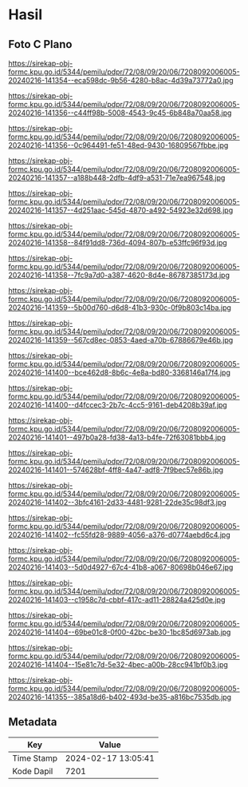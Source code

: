 # Hasil

## Foto C Plano

https://sirekap-obj-formc.kpu.go.id/5344/pemilu/pdpr/72/08/09/20/06/7208092006005-20240216-141354--eca598dc-9b56-4280-b8ac-4d39a73772a0.jpg

https://sirekap-obj-formc.kpu.go.id/5344/pemilu/pdpr/72/08/09/20/06/7208092006005-20240216-141356--c44ff98b-5008-4543-9c45-6b848a70aa58.jpg

https://sirekap-obj-formc.kpu.go.id/5344/pemilu/pdpr/72/08/09/20/06/7208092006005-20240216-141356--0c964491-fe51-48ed-9430-16809567fbbe.jpg

https://sirekap-obj-formc.kpu.go.id/5344/pemilu/pdpr/72/08/09/20/06/7208092006005-20240216-141357--a188b448-2dfb-4df9-a531-71e7ea967548.jpg

https://sirekap-obj-formc.kpu.go.id/5344/pemilu/pdpr/72/08/09/20/06/7208092006005-20240216-141357--4d251aac-545d-4870-a492-54923e32d698.jpg

https://sirekap-obj-formc.kpu.go.id/5344/pemilu/pdpr/72/08/09/20/06/7208092006005-20240216-141358--84f91dd8-736d-4094-807b-e53ffc96f93d.jpg

https://sirekap-obj-formc.kpu.go.id/5344/pemilu/pdpr/72/08/09/20/06/7208092006005-20240216-141358--7fc9a7d0-a387-4620-8d4e-86787385173d.jpg

https://sirekap-obj-formc.kpu.go.id/5344/pemilu/pdpr/72/08/09/20/06/7208092006005-20240216-141359--5b00d760-d6d8-41b3-930c-0f9b803c14ba.jpg

https://sirekap-obj-formc.kpu.go.id/5344/pemilu/pdpr/72/08/09/20/06/7208092006005-20240216-141359--567cd8ec-0853-4aed-a70b-67886679e46b.jpg

https://sirekap-obj-formc.kpu.go.id/5344/pemilu/pdpr/72/08/09/20/06/7208092006005-20240216-141400--bce462d8-8b6c-4e8a-bd80-3368146a17f4.jpg

https://sirekap-obj-formc.kpu.go.id/5344/pemilu/pdpr/72/08/09/20/06/7208092006005-20240216-141400--d4fccec3-2b7c-4cc5-9161-deb4208b39af.jpg

https://sirekap-obj-formc.kpu.go.id/5344/pemilu/pdpr/72/08/09/20/06/7208092006005-20240216-141401--497b0a28-fd38-4a13-b4fe-72f63081bbb4.jpg

https://sirekap-obj-formc.kpu.go.id/5344/pemilu/pdpr/72/08/09/20/06/7208092006005-20240216-141401--574628bf-4ff8-4a47-adf8-7f9bec57e86b.jpg

https://sirekap-obj-formc.kpu.go.id/5344/pemilu/pdpr/72/08/09/20/06/7208092006005-20240216-141402--3bfc4161-2d33-4481-9281-22de35c98df3.jpg

https://sirekap-obj-formc.kpu.go.id/5344/pemilu/pdpr/72/08/09/20/06/7208092006005-20240216-141402--fc55fd28-9889-4056-a376-d0774aebd6c4.jpg

https://sirekap-obj-formc.kpu.go.id/5344/pemilu/pdpr/72/08/09/20/06/7208092006005-20240216-141403--5d0d4927-67c4-41b8-a067-80698b046e67.jpg

https://sirekap-obj-formc.kpu.go.id/5344/pemilu/pdpr/72/08/09/20/06/7208092006005-20240216-141403--c1958c7d-cbbf-417c-ad11-28824a425d0e.jpg

https://sirekap-obj-formc.kpu.go.id/5344/pemilu/pdpr/72/08/09/20/06/7208092006005-20240216-141404--69be01c8-0f00-42bc-be30-1bc85d6973ab.jpg

https://sirekap-obj-formc.kpu.go.id/5344/pemilu/pdpr/72/08/09/20/06/7208092006005-20240216-141404--15e81c7d-5e32-4bec-a00b-28cc941bf0b3.jpg

https://sirekap-obj-formc.kpu.go.id/5344/pemilu/pdpr/72/08/09/20/06/7208092006005-20240216-141355--385a18d6-b402-493d-be35-a816bc7535db.jpg


## Metadata

| Key        | Value               |
| ---------- | ------------------- |
| Time Stamp | 2024-02-17 13:05:41 |
| Kode Dapil | 7201                |



